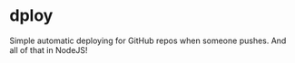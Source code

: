# dploy
Simple automatic deploying for GitHub repos when someone pushes. And all of that in NodeJS!
